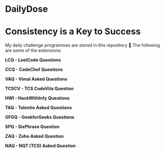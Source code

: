 # DailyDose
# Consistency is a Key to Success 

My daily challenge programmes are stored in this repository 🎉.The following are some of the extensions:

<p><b>LCQ - LeetCode Questions</b></p>
<p><b>CCQ - CodeChef Questions</b></p>
<p><b>VAQ - Vimal Asked Questions</b></p>
<p><b>TCSCV - TCS CodeVita Question</b></p>
<p><b>HWI - HackWithInfy Questions</b></p>
<p><b>TAQ - Talentio Asked Questions</b></p>
<p><b>GFGQ - GeekforGeeks Questions</b></p>
<p><b>SPQ - SixPhrase Question</b></p>
<p><b>ZAQ - Zoho Asked Question</b></p>
<p><b>NAQ - NQT (TCS) Asked Question</b></p>

